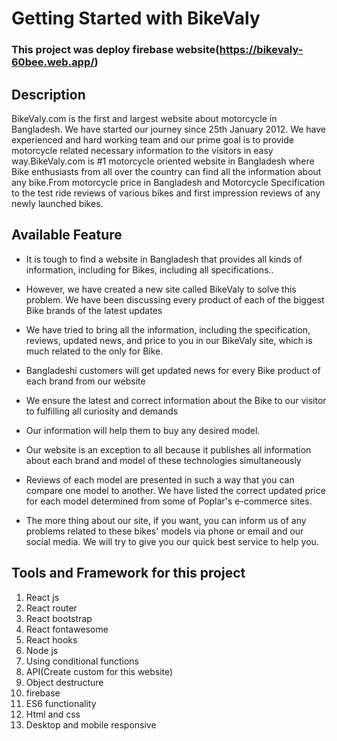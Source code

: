 # Getting Started with BikeValy


### This project was deploy firebase website(https://bikevaly-60bee.web.app/)

## Description
BikeValy.com is the first and largest website about motorcycle in Bangladesh. We have started our journey since 25th January 2012. We have experienced and hard working team and our prime goal is to provide motorcycle related necessary information to the visitors in easy way.BikeValy.com is #1 motorcycle oriented website in Bangladesh where Bike enthusiasts from all over the country can find all the information about any bike.From motorcycle price in Bangladesh and Motorcycle Specification to the test ride reviews of various bikes and first impression reviews of any newly launched bikes.



## Available Feature
* It is tough to find a website in Bangladesh that provides all kinds of information, including for Bikes, including all specifications..

* However, we have created a new site called BikeValy to solve this problem. We have been discussing every product of each of the biggest Bike brands of the latest updates
* We have tried to bring all the information, including the specification, reviews, updated news, and price to you in our BikeValy site, which is much related to the only for Bike.
* Bangladeshi customers will get updated news for every Bike product of each brand from our website
* We ensure the latest and correct information about the Bike to our visitor to fulfilling all curiosity and demands
* Our information will help them to buy any desired model.
* Our website is an exception to all because it publishes all information about each brand and model of these technologies simultaneously
* Reviews of each model are presented in such a way that you can compare one model to another. We have listed the correct updated price for each model determined from some of Poplar's e-commerce sites.
* The more thing about our site, if you want, you can inform us of any problems related to these bikes' models via phone or email and our social media. We will try to give you our quick best service to help you.
## Tools and Framework for this project

1. React js
2. React router
3. React bootstrap
4. React fontawesome
5. React hooks
6. Node js
7. Using conditional functions
8. API(Create custom for this website)
9. Object destructure
10. firebase
11. ES6 functionality
12. Html and css
13. Desktop and mobile responsive


